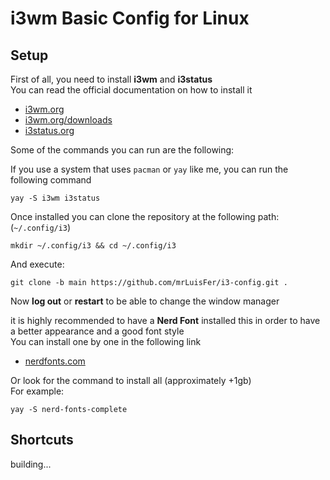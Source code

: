 # i3wm Basic Config for Linux

## Setup
First of all, you need to install **i3wm** and **i3status**\
You can read the official documentation on how to install it

- [i3wm.org](https://i3wm.org/)
- [i3wm.org/downloads](https://i3wm.org/downloads/)
- [i3status.org](https://i3wm.org/docs/i3status.html)

Some of the commands you can run are the following:

If you use a system that uses `pacman` or `yay` like me, you can run the following command
```
yay -S i3wm i3status
```

Once installed you can clone the repository at the following path: (`~/.config/i3`)
```
mkdir ~/.config/i3 && cd ~/.config/i3
```

And execute:
```
git clone -b main https://github.com/mrLuisFer/i3-config.git .
```

Now **log out** or **restart** to be able to change the window manager

it is highly recommended to have a **Nerd Font** installed this in order to have a better appearance and a good font style\
You can install one by one in the following link

- [nerdfonts.com](https://www.nerdfonts.com/font-downloads)

Or look for the command to install all (approximately +1gb)\
For example:
```
yay -S nerd-fonts-complete
```

## Shortcuts
building...
